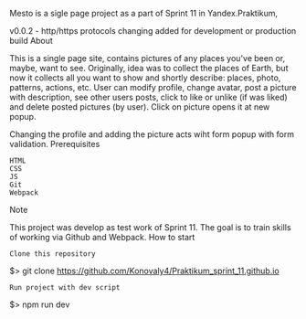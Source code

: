 Mesto is a sigle page project as a part of Sprint 11 in Yandex.Praktikum,

v0.0.2 - http/https protocols changing added for development or production build
About

This is a single page site, contains pictures of any places you've been or, maybe, want to see. Originally, idea was to collect the places of Earth, but now it collects all you want to show and shortly describe: places, photo, patterns, actions, etc. User can modify profile, change avatar, post a picture with description, see other users posts, click to like or unlike (if was liked) and delete posted pictures (by user). Click on picture opens it at new popup.

Changing the profile and adding the picture acts wiht form popup with form validation.
Prerequisites

    HTML
    CSS
    JS
    Git
    Webpack

Note

This project was develop as test work of Sprint 11. The goal is to train skills of working via Github and Webpack.
How to start

    Clone this repository

$> git clone https://github.com/Konovaly4/Praktikum_sprint_11.github.io

    Run project with dev script

$> npm run dev
